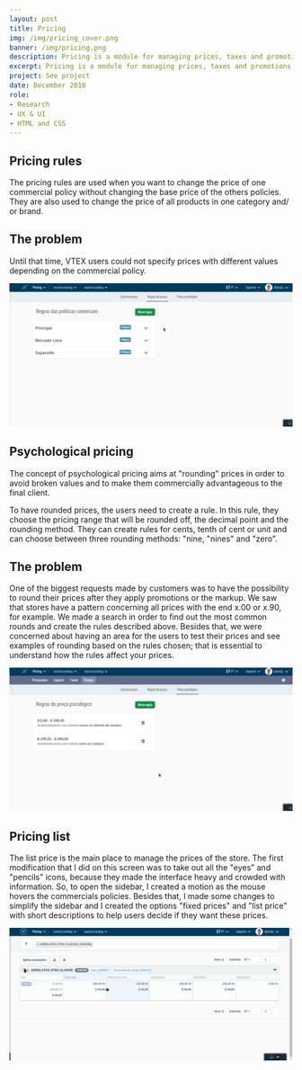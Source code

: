 ```yaml
---
layout: post
title: Pricing
img: /img/pricing_cover.png
banner: /img/pricing.png
description: Pricing is a module for managing prices, taxes and promotions of the platform VTEX.
excerpt: Pricing is a module for managing prices, taxes and promotions of the platform VTEX. I worked on this module for six months as the only designer and focused on delivering the interfaces of pricing rules, psychological pricing and some UI improvements at the list price.
project: See project
date: December 2016
role:
- Research
- UX & UI
- HTML and CSS
---
```


## Pricing rules

The pricing rules are used when you want to change the price of one commercial policy without changing the base price of the others policies. They are also used to change the price of all products in one category and/ or brand.

## The problem

Until that time, VTEX users could not specify prices with different values depending on the commercial policy.

![video](/video/rules.gif)

## Psychological pricing

The concept of psychological pricing aims at "rounding" prices in order to avoid broken values and to make them commercially advantageous to the final client.

To have rounded prices, the users need to create a rule. In this rule, they choose the pricing range that will be rounded off,  the decimal point and the rounding method. They can create rules for cents, tenth of cent or unit and can choose between three rounding methods: "nine, "nines" and "zero".

## The problem

One of the biggest requests made by customers was to have the possibility to round their prices after they apply promotions or the markup. We saw that stores have a pattern concerning all prices with the end x.00 or x.90, for example. We made a search in order to find out the most common rounds and create the rules described above. Besides that, we were concerned about having an area for the users to test their prices and see examples of rounding based on the rules chosen; that is essential to understand how the rules affect your prices.

![video](/video/round.gif)

## Pricing list

The list price is the main place to manage the prices of the store. The first modification that I did on this screen was to take out all the "eyes" and "pencils" icons, because they made the interface heavy and crowded with information. So, to open the sidebar, I created a motion as the mouse hovers the commercials policies. Besides that, I made some changes to simplify the sidebar and I created the options "fixed prices" and "list price" with short descriptions to help users decide if they want these prices.

![video](/video/list.gif)
